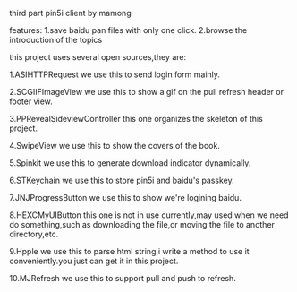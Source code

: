 third part pin5i client by mamong

features: 1.save baidu pan files with only one click. 2.browse the introduction of the topics

this project uses several open sources,they are:

1.ASIHTTPRequest we use this to send login form mainly.

2.SCGIIFImageView we use this to show a gif on the pull refresh header or footer view.

3.PPRevealSideviewController this one organizes the skeleton of this project.

4.SwipeView we use this to show the covers of the book.

5.Spinkit we use this to generate download indicator dynamically.

6.STKeychain we use this to store pin5i and baidu's passkey.

7.JNJProgressButton we use this to show we're logining baidu.

8.HEXCMyUIButton this one is not in use currently,may used when we need do something,such as downloading the file,or moving the file to another directory,etc.

9.Hpple we use this to parse html string,i write a method to use it conveniently.you just can get it in this project.

10.MJRefresh we use this to support pull and push to refresh.